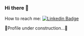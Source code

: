 ### Hi there 👋
How to reach me: 
[![Linkedin Badge](https://img.shields.io/badge/-LinkedIn-0e76a8?style=flat-square&logo=Linkedin&logoColor=white)](https://linkedin.com/in/luca-forelli)

🚧Profile under construction...🚧



<!--

- 🔭 I’m currently working on ...
- 🌱 I’m currently learning ...
- 👯 I’m looking to collaborate on ...
- 🤔 I’m looking for help with ...
- 💬 Ask me about ...
- 📫 How to reach me: ...
- ⚡ Fun fact: ...
-->
